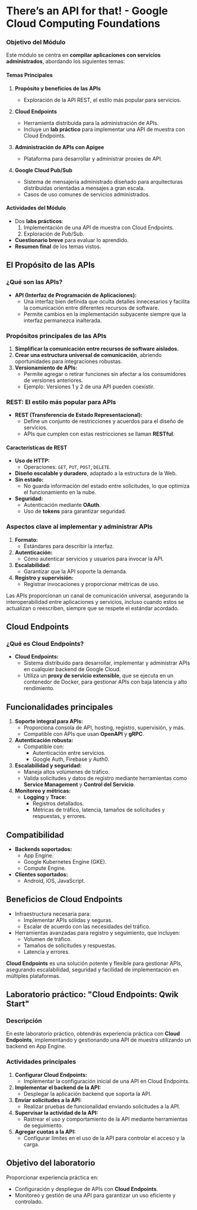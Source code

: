 # There’s an API for that! - Google Cloud Computing Foundations

### **Objetivo del Módulo**
Este módulo se centra en **compilar aplicaciones con servicios administrados**, abordando los siguientes temas:

#### **Temas Principales**
1. **Propósito y beneficios de las APIs**
   - Exploración de la API REST, el estilo más popular para servicios.

2. **Cloud Endpoints**
   - Herramienta distribuida para la administración de APIs.
   - Incluye un **lab práctico** para implementar una API de muestra con Cloud Endpoints.

3. **Administración de APIs con Apigee**
   - Plataforma para desarrollar y administrar proxies de API.

4. **Google Cloud Pub/Sub**
   - Sistema de mensajería administrado diseñado para arquitecturas distribuidas orientadas a mensajes a gran escala.
   - Casos de uso comunes de servicios administrados.

#### **Actividades del Módulo**
- Dos **labs prácticos**:
  1. Implementación de una API de muestra con Cloud Endpoints.
  2. Exploración de Pub/Sub.
- **Cuestionario breve** para evaluar lo aprendido.
- **Resumen final** de los temas vistos.

## El Propósito de las APIs

### ¿Qué son las APIs?
- **API (Interfaz de Programación de Aplicaciones):** 
  - Una interfaz bien definida que oculta detalles innecesarios y facilita la comunicación entre diferentes recursos de software.
  - Permite cambios en la implementación subyacente siempre que la interfaz permanezca inalterada.

### Propósitos principales de las APIs
1. **Simplificar la comunicación entre recursos de software aislados.**
2. **Crear una estructura universal de comunicación**, abriendo oportunidades para integraciones robustas.
3. **Versionamiento de APIs:**
   - Permite agregar o retirar funciones sin afectar a los consumidores de versiones anteriores.
   - Ejemplo: Versiones 1 y 2 de una API pueden coexistir.

### REST: El estilo más popular para APIs
- **REST (Transferencia de Estado Representacional):**
  - Define un conjunto de restricciones y acuerdos para el diseño de servicios.
  - APIs que cumplen con estas restricciones se llaman **RESTful**.

#### Características de REST
- **Uso de HTTP:** 
  - Operaciones: `GET`, `PUT`, `POST`, `DELETE`.
- **Diseño escalable y duradero**, adaptado a la estructura de la Web.
- **Sin estado:** 
  - No guarda información del estado entre solicitudes, lo que optimiza el funcionamiento en la nube.
- **Seguridad:**
  - Autenticación mediante **OAuth**.
  - Uso de **tokens** para garantizar seguridad.

### Aspectos clave al implementar y administrar APIs
1. **Formato:** 
   - Estándares para describir la interfaz.
2. **Autenticación:**
   - Cómo autenticar servicios y usuarios para invocar la API.
3. **Escalabilidad:** 
   - Garantizar que la API soporte la demanda.
4. **Registro y supervisión:** 
   - Registrar invocaciones y proporcionar métricas de uso.

Las APIs proporcionan un canal de comunicación universal, asegurando la interoperabilidad entre aplicaciones y servicios, incluso cuando estos se actualizan o reescriben, siempre que se respete el estándar acordado.

## Cloud Endpoints

### ¿Qué es Cloud Endpoints?
- **Cloud Endpoints:** 
  - Sistema distribuido para desarrollar, implementar y administrar APIs en cualquier backend de Google Cloud.
  - Utiliza un **proxy de servicio extensible**, que se ejecuta en un contenedor de Docker, para gestionar APIs con baja latencia y alto rendimiento.

## Funcionalidades principales
1. **Soporte integral para APIs:**
   - Proporciona consola de API, hosting, registro, supervisión, y más.
   - Compatible con APIs que usan **OpenAPI** y **gRPC**.
2. **Autenticación robusta:**
   - Compatible con:
     - Autenticación entre servicios.
     - Google Auth, Firebase y Auth0.
3. **Escalabilidad y seguridad:**
   - Maneja altos volúmenes de tráfico.
   - Valida solicitudes y datos de registro mediante herramientas como **Service Management** y **Control del Servicio**.
4. **Monitoreo y métricas:**
   - **Logging** y **Trace:** 
     - Registros detallados.
     - Métricas de tráfico, latencia, tamaños de solicitudes y respuestas, y errores.

## Compatibilidad
- **Backends soportados:**
  - App Engine.
  - Google Kubernetes Engine (GKE).
  - Compute Engine.
- **Clientes soportados:**
  - Android, iOS, JavaScript.

## Beneficios de Cloud Endpoints
- Infraestructura necesaria para:
  - Implementar APIs sólidas y seguras.
  - Escalar de acuerdo con las necesidades del tráfico.
- Herramientas avanzadas para registro y seguimiento, que incluyen:
  - Volumen de tráfico.
  - Tamaños de solicitudes y respuestas.
  - Latencia y errores.

**Cloud Endpoints** es una solución potente y flexible para gestionar APIs, asegurando escalabilidad, seguridad y facilidad de implementación en múltiples plataformas.

## Laboratorio práctico: "Cloud Endpoints: Qwik Start"

### Descripción
En este laboratorio práctico, obtendrás experiencia práctica con **Cloud Endpoints**, implementando y gestionando una API de muestra utilizando un backend en App Engine.

### Actividades principales
1. **Configurar Cloud Endpoints:**
   - Implementar la configuración inicial de una API en Cloud Endpoints.
2. **Implementar el backend de la API:**
   - Desplegar la aplicación backend que soporta la API.
3. **Enviar solicitudes a la API:**
   - Realizar pruebas de funcionalidad enviando solicitudes a la API.
4. **Supervisar la actividad de la API:**
   - Rastrear el uso y comportamiento de la API mediante herramientas de seguimiento.
5. **Agregar cuotas a la API:**
   - Configurar límites en el uso de la API para controlar el acceso y la carga.

## Objetivo del laboratorio
Proporcionar experiencia práctica en:
- Configuración y despliegue de APIs con **Cloud Endpoints**.
- Monitoreo y gestión de una API para garantizar un uso eficiente y controlado.
